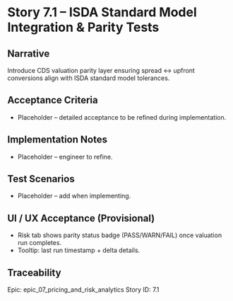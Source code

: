 # Story 7.1 – ISDA Standard Model Integration & Parity Tests

## Narrative
Introduce CDS valuation parity layer ensuring spread ↔ upfront conversions align with ISDA standard model tolerances.

## Acceptance Criteria
- Placeholder – detailed acceptance to be refined during implementation.

## Implementation Notes
- Placeholder – engineer to refine.

## Test Scenarios
- Placeholder – add when implementing.

## UI / UX Acceptance (Provisional)
- Risk tab shows parity status badge (PASS/WARN/FAIL) once valuation run completes.
- Tooltip: last run timestamp + delta details.

## Traceability
Epic: epic_07_pricing_and_risk_analytics
Story ID: 7.1

